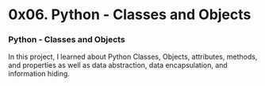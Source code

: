 # 0x06. Python - Classes and Objects

### Python - Classes and Objects
In this project, I learned about Python Classes,  Objects, attributes, methods, and properties as well as data abstraction, data encapsulation, and information hiding.

